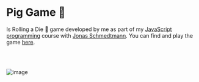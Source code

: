 # Pig Game 🎲
Is Rolling a Die 🎲 game developed by me as part of my [JavaScript programming](https://www.udemy.com/course/the-complete-javascript-course/?utm_campaign=website1010&utm_medium=website1010&utm_source=mycoupon) course with [Jonas Schmedtmann](https://codingheroes.io/). You can find and play the game [here](https://kmohamedalie.github.io/pig-game/).


<br><br>


![image](https://github.com/Kmohamedalie/pig-game/assets/63104472/86f48e12-85d7-4349-a341-bb23f408b02b)
